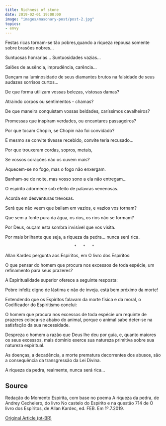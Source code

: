 ```yaml
---
title: Richness of stone 
date: 2019-02-01 19:00:00
image: "images/masonary-post/post-2.jpg"
topics: 
- envy
---
```


Festas ricas tornam-se tão pobres,quando a riqueza repousa somente sobre
brasões nobres...

Suntuosas honrarias... Suntuosidades vazias...

Salões de ausência, imprudência, carência...

Dançam na luminosidade de seus diamantes brutos na falsidade de seus audazes
sorrisos curtos...

De que forma utilizam vossas belezas, vistosas damas?

Atraindo corpos ou sentimentos - chamas?

De que maneira conquistam vossas beldades, caríssimos cavalheiros?

Promessas que inspiram verdades, ou encantares passageiros?

Por que tocam Chopin, se Chopin não foi convidado?

E mesmo se convite tivesse recebido, convite teria recusado...

Por que trouxeram cordas, sopros, metais,

Se vossos corações não os ouvem mais?

Aquecem-se no fogo, mas o fogo não enxergam.

Banham-se de noite, mas vosso sono a ela não entregam...

O espírito adormece sob efeito de palavras venenosas.

Acorda em desventuras trevosas.

Será que não veem que bailam em vazios, e vazios vos tornam?

Que sem a fonte pura da água, os rios, os rios não se formam?

Por Deus, ouçam esta sombra invisível que vos visita.

Por mais brilhante que seja, a riqueza da pedra... nunca será rica.

                                   *   *   *

Allan Kardec pergunta aos Espíritos, em O livro dos Espíritos:

O que pensar do homem que procura nos excessos de toda espécie, um refinamento
para seus prazeres?

A Espiritualidade superior oferece a seguinte resposta:

Pobre infeliz digno de lástima e não de inveja. está bem próximo da morte!

Entendendo que os Espíritos falavam da morte física e da moral, o Codificador
do Espiritismo conclui:

O homem que procura nos excessos de toda espécie um requinte de prazeres
coloca-se abaixo do animal, porque o animal sabe deter-se na satisfação da sua
necessidade.

Despreza o homem a razão que Deus lhe deu por guia, e, quanto maiores os seus
excessos, mais domínio exerce sua natureza primitiva sobre sua natureza
espiritual.

As doenças, a decadência, a morte prematura decorrentes dos abusos, são a
consequência da transgressão da Lei Divina.

A riqueza da pedra, realmente, nunca será rica...

## Source
Redação do Momento Espírita, com base no poema A riqueza da pedra,
de Andrey Cechelero, do livro No castelo do Espírito e na questão 714 de
O livro dos Espíritos, de Allan Kardec, ed. FEB.
Em 1º.7.2019.


[Original Article (pt-BR)](http://momento.com.br/pt/ler_texto.php?id=5782)
